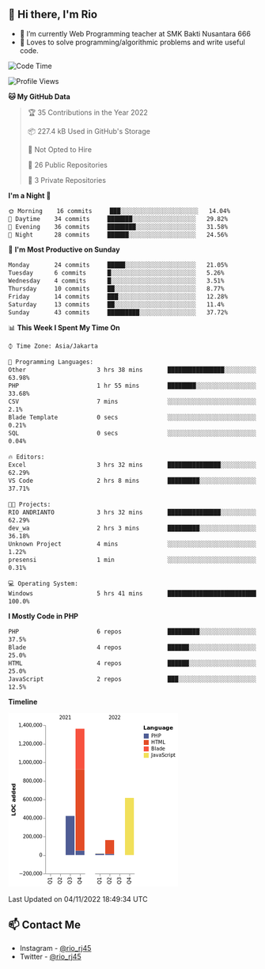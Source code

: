 ## 👋 Hi there, I'm Rio 

-  🔭 I’m currently Web Programming teacher at SMK Bakti Nusantara 666
-  💬 Loves to solve programming/algorithmic problems and write useful code.

<!--START_SECTION:waka-->
![Code Time](http://img.shields.io/badge/Code%20Time-684%20hrs%2040%20mins-blue)

![Profile Views](http://img.shields.io/badge/Profile%20Views-4-blue)

**🐱 My GitHub Data** 

> 🏆 35 Contributions in the Year 2022
 > 
> 📦 227.4 kB Used in GitHub's Storage 
 > 
> 🚫 Not Opted to Hire
 > 
> 📜 26 Public Repositories 
 > 
> 🔑 3 Private Repositories  
 > 
**I'm a Night 🦉** 

```text
🌞 Morning    16 commits     ███░░░░░░░░░░░░░░░░░░░░░░   14.04% 
🌆 Daytime    34 commits     ███████░░░░░░░░░░░░░░░░░░   29.82% 
🌃 Evening    36 commits     ████████░░░░░░░░░░░░░░░░░   31.58% 
🌙 Night      28 commits     ██████░░░░░░░░░░░░░░░░░░░   24.56%

```
📅 **I'm Most Productive on Sunday** 

```text
Monday       24 commits     █████░░░░░░░░░░░░░░░░░░░░   21.05% 
Tuesday      6 commits      █░░░░░░░░░░░░░░░░░░░░░░░░   5.26% 
Wednesday    4 commits      █░░░░░░░░░░░░░░░░░░░░░░░░   3.51% 
Thursday     10 commits     ██░░░░░░░░░░░░░░░░░░░░░░░   8.77% 
Friday       14 commits     ███░░░░░░░░░░░░░░░░░░░░░░   12.28% 
Saturday     13 commits     ██░░░░░░░░░░░░░░░░░░░░░░░   11.4% 
Sunday       43 commits     █████████░░░░░░░░░░░░░░░░   37.72%

```


📊 **This Week I Spent My Time On** 

```text
⌚︎ Time Zone: Asia/Jakarta

💬 Programming Languages: 
Other                    3 hrs 38 mins       ████████████████░░░░░░░░░   63.98% 
PHP                      1 hr 55 mins        ████████░░░░░░░░░░░░░░░░░   33.68% 
CSV                      7 mins              ░░░░░░░░░░░░░░░░░░░░░░░░░   2.1% 
Blade Template           0 secs              ░░░░░░░░░░░░░░░░░░░░░░░░░   0.21% 
SQL                      0 secs              ░░░░░░░░░░░░░░░░░░░░░░░░░   0.04%

🔥 Editors: 
Excel                    3 hrs 32 mins       ███████████████░░░░░░░░░░   62.29% 
VS Code                  2 hrs 8 mins        █████████░░░░░░░░░░░░░░░░   37.71%

🐱‍💻 Projects: 
RIO ANDRIANTO            3 hrs 32 mins       ███████████████░░░░░░░░░░   62.29% 
dev_wa                   2 hrs 3 mins        █████████░░░░░░░░░░░░░░░░   36.18% 
Unknown Project          4 mins              ░░░░░░░░░░░░░░░░░░░░░░░░░   1.22% 
presensi                 1 min               ░░░░░░░░░░░░░░░░░░░░░░░░░   0.31%

💻 Operating System: 
Windows                  5 hrs 41 mins       █████████████████████████   100.0%

```

**I Mostly Code in PHP** 

```text
PHP                      6 repos             █████████░░░░░░░░░░░░░░░░   37.5% 
Blade                    4 repos             ██████░░░░░░░░░░░░░░░░░░░   25.0% 
HTML                     4 repos             ██████░░░░░░░░░░░░░░░░░░░   25.0% 
JavaScript               2 repos             ███░░░░░░░░░░░░░░░░░░░░░░   12.5%

```


**Timeline**

![Chart not found](https://raw.githubusercontent.com/neushepa/neushepa/main/charts/bar_graph.png) 


 Last Updated on 04/11/2022 18:49:34 UTC
<!--END_SECTION:waka-->

## 📫 Contact Me
- Instagram - [@rio_rj45](https://www.instagram.com/rio_rj45/)
- Twitter - [@rio_rj45](https://twitter.com/rio_rj45)
